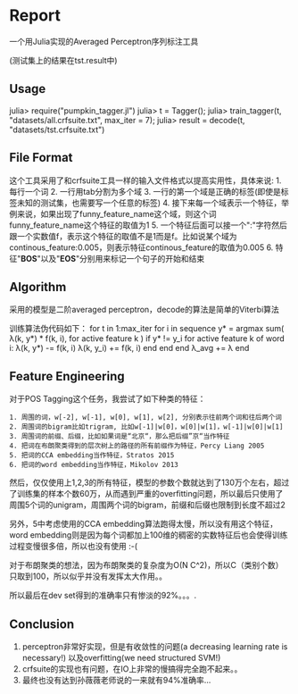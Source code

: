 Report
=============================

一个用Julia实现的Averaged Perceptron序列标注工具

(测试集上的结果在tst.result中)


Usage
--------------
julia> require("pumpkin_tagger.jl")
julia> t = Tagger();
julia> train_tagger(t, "datasets/all.crfsuite.txt", max_iter = 7);
julia> result = decode(t, "datasets/tst.crfsuite.txt")


File Format
-------------
这个工具采用了和crfsuite工具一样的输入文件格式以提高实用性，具体来说: 
    1. 每行一个词
    2. 一行用tab分割为多个域
    3. 一行的第一个域是正确的标签(即使是标签未知的测试集，也需要写一个任意的标签)
    4. 接下来每一个域表示一个特征，举例来说，如果出现了funny_feature_name这个域，则这个词funny_feature_name这个特征的取值为1
    5. 一个特征后面可以接一个":"字符然后跟一个实数值f，表示这个特征的取值不是1而是f。比如说某个域为continous_feature:0.005，则表示特征continous_feature的取值为0.005
    6. 特征"__BOS__"以及"__EOS__"分别用来标记一个句子的开始和结束


Algorithm
------------
采用的模型是二阶averaged perceptron，decode的算法是简单的Viterbi算法

训练算法伪代码如下：
    for t in 1:max_iter
        for i in sequence
            y* = argmax sum( λ(k, y*) * f(k, i), for active feature k )
            if y* != y_i
                for active feature k of word i:
                    λ(k, y*)  -= f(k, i)
                    λ(k, y_i) += f(k, i)
                end
            end
        end
        λ_avg += λ
    end


Feature Engineering
-----------
对于POS Tagging这个任务，我尝试了如下种类的特征：

    1. 周围的词，w[-2], w[-1], w[0], w[1], w[2], 分别表示往前两个词和往后两个词
    2. 周围词的bigram比如trigram, 比如w[-1]|w[0]，w[0]|w[1]，w[-1]|w[0]|w[1]
    3. 周围词的前缀、后缀，比如如果词是“北京“，那么把后缀”京“当作特征
    4. 把词在布朗聚类得到的层次树上的路径的所有前缀作为特征，Percy Liang 2005
    5. 把词的CCA embedding当作特征，Stratos 2015
    6. 把词的word embedding当作特征，Mikolov 2013

然后，仅仅使用上1,2,3的所有特征，模型的参数个数就达到了130万个左右，超过了训练集的样本个数60万，从而遇到严重的overfitting问题，所以最后只使用了周围5个词的unigram，周围两个词的bigram，前缀和后缀也限制到长度不超过2

另外，5中考虑使用的CCA embedding算法跑得太慢，所以没有用这个特征，word embedding则是因为每个词都加上100维的稠密的实数特征后也会使得训练过程变慢很多倍，所以也没有使用 :-(

对于布朗聚类的想法，因为布朗聚类的复杂度为O(N C^2)，所以C（类别个数）只取到100，所以似乎并没有发挥太大作用。。

所以最后在dev set得到的准确率只有惨淡的92%。。。.


Conclusion
----------
1. perceptron非常好实现，但是有收敛性的问题(a decreasing learning rate is necessary!) 以及overfitting(we need structured SVM!)
2. crfsuite的实现也有问题，在IO上非常的慢搞得完全跑不起来。。
3. 最终也没有达到孙薇薇老师说的一来就有94%准确率...
